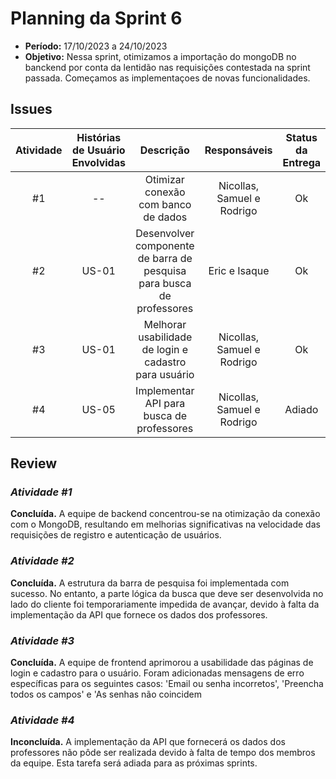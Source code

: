 # **Planning da Sprint 6**

- **Período:** 17/10/2023 a 24/10/2023
- **Objetivo:** Nessa sprint, otimizamos a importação do mongoDB no banckend por conta da lentidão nas requisições contestada na sprint passada. Começamos as implementaçoes de novas funcionalidades.
 
## **Issues**

|Atividade|Histórias de Usuário Envolvidas|Descrição|Responsáveis|Status da Entrega|
|:----:|:----------:|:----------:|:------:|:--:|
|#1|--| Otimizar conexão com banco de dados| Nicollas, Samuel e Rodrigo | Ok |
|#2|US-01| Desenvolver componente de barra de pesquisa para busca de professores |  Eric e Isaque   | Ok | 
|#3|US-01| Melhorar usabilidade de login e cadastro para usuário|  Nicollas, Samuel e Rodrigo   | Ok | 
|#4|US-05| Implementar API para busca de professores|  Nicollas, Samuel e Rodrigo   | Adiado | 

## **Review**

### ***Atividade #1***
**Concluída.**  A equipe de backend concentrou-se na otimização da conexão com o MongoDB, resultando em melhorias significativas na velocidade das requisições de registro e autenticação de usuários.

### ***Atividade #2***
**Concluída.** A estrutura da barra de pesquisa foi implementada com sucesso. No entanto, a parte lógica da busca que deve ser desenvolvida no lado do cliente foi temporariamente impedida de avançar, devido à falta da implementação da API que fornece os dados dos professores.

### ***Atividade #3***
**Concluída.**  A equipe de frontend aprimorou a usabilidade das páginas de login e cadastro para o usuário. Foram adicionadas mensagens de erro específicas para os seguintes casos: 'Email ou senha incorretos', 'Preencha todos os campos' e 'As senhas não coincidem

### ***Atividade #4***
**Inconcluída.**  A implementação da API que fornecerá os dados dos professores não pôde ser realizada devido à falta de tempo dos membros da equipe. Esta tarefa será adiada para as próximas sprints.

